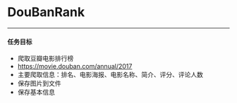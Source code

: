 # DouBanRank
---

#### 任务目标
- 爬取豆瓣电影排行榜
- https://movie.douban.com/annual/2017
- 主要爬取信息：排名、电影海报、电影名称、简介、评分、评论人数
- 保存图片到文件
- 保存基本信息